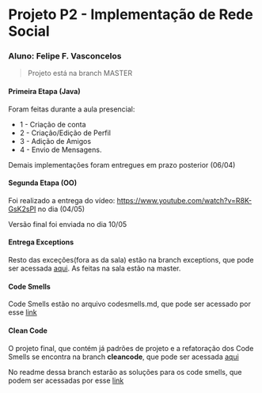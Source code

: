 
# Projeto P2 - Implementação de Rede Social

### Aluno: Felipe F. Vasconcelos

>  Projeto está na branch MASTER
> 

#### Primeira Etapa (Java)

Foram feitas durante a aula presencial:

* 1 - Criação de conta
* 2 - Criação/Edição de Perfil
* 3 - Adição de Amigos
* 4 - Envio de Mensagens.

Demais implementações foram entregues em prazo posterior (06/04)

#### Segunda Etapa (OO)

Foi realizado a entrega do vídeo: https://www.youtube.com/watch?v=R8K-GsK2sPI no dia (04/05)

Versão final foi enviada no dia 10/05

#### Entrega Exceptions

Resto das exceções(fora as da sala) estão na branch exceptions, que pode ser acessada [aqui](https://github.com/felipevsc/javap2/tree/exceptions). As feitas na sala estão na master.

#### Code Smells

Code Smells estão no arquivo codesmells.md, que pode ser acessado por esse [link](https://github.com/felipeVsc/javap2/blob/master/codesmells.md)

#### Clean Code

O projeto final, que contém já padrões de projeto e a refatoração dos Code Smells se encontra na branch **cleancode**, que pode ser acessada [aqui](https://github.com/felipevsc/javap2/tree/cleancode)

No readme dessa branch estarão as soluções para os code smells, que podem ser acessadas por esse [link](https://github.com/felipeVsc/javap2/blob/cleancode/README.md)
